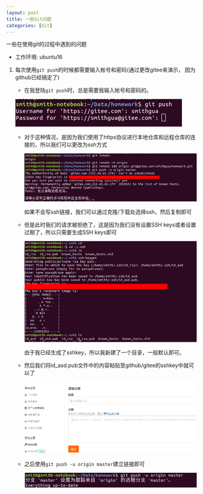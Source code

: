 ```yaml
---
layout: post
title: 一些Git问题
categories: [Git]
---
```


一些在使用git的过程中遇到的问题

* 工作环境: ubuntu16

1. 每次使用`git push`的时候都需要输入帐号和密码(通过更改gitee来演示， 因为github已经搞定了)

   * 在我登陆`git push`时，总是需要我输入帐号和密码的。	

   ![image-20191230222213122](../posts/2019-12-30%E4%B8%80%E4%BA%9BGit%E9%97%AE%E9%A2%98/image-20191230222213122.png)

   * 对于这种情况，是因为我们使用了https协议进行本地仓库和远程仓库的连接的，所以我们可以更改为ssh方式

     ![image-20191230222813380](../posts/2019-12-30%E4%B8%80%E4%BA%9BGit%E9%97%AE%E9%A2%98/image-20191230222813380.png)

     如果不会写ssh链接，我们可以通过克隆/下载处选择ssh，然后复制即可

   * 但是此时我们的请求被拒绝了，这是因为我们没有设置SSH keys或者设置过期了，所以只需要生成SSH keys即可

     ![image-20191230223634676](../posts/2019-12-30%E4%B8%80%E4%BA%9BGit%E9%97%AE%E9%A2%98/image-20191230223634676.png)

     由于我已经生成了sshkey，所以我新建了一个目录，一般默认即可。

   * 然后我们将id_asd.pub文件中的内容粘贴至github/gitee的sshkey中就可以了

     ![image-20191230223813573](../posts/2019-12-30%E4%B8%80%E4%BA%9BGit%E9%97%AE%E9%A2%98/image-20191230223813573.png)

   * 之后使用`git push -u origin master`建立链接即可

     ![image-20191230224244184](../posts/2019-12-30%E4%B8%80%E4%BA%9BGit%E9%97%AE%E9%A2%98/image-20191230224244184.png)

